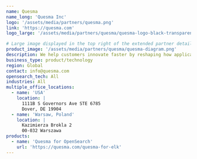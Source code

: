 ```yaml
---
name: Quesma
name_long: 'Quesma Inc'
logo: '/assets/media/partners/quesma.png'
link: 'https://quesma.com'
logo_large: '/assets/media/partners/quesma/quesma-logo-black-transparent-full.png'

# Large image displayed in the top right of the extended partner details page.
product_image: '/assets/media/partners/quesma/quesma-diagram.png'
description: We help customers innovate faster by reshaping how applications are built and connected to their DBs. Quesma database gateway enables development teams to modernize and evolve application architecture by enabling interoperability between OpenSearch stack and super-efficient analytical DB platforms of your choice.
business_type: product/technology
region: Global
contact: info@quesma.com
opensearch_tech: All
industries: All
multiple_office_locations:
  - name: 'USA'
    location: |
      1111B S Governors Ave STE 6785
      Dover, DE 19904
  - name: 'Warsaw, Poland'
    location: |
      Kazimierza Brokla 2
      00-032 Warszawa
products:
  - name: 'Quesma for OpenSearch'
    url: 'https://quesma.com/quesma-for-elk'
---
```

